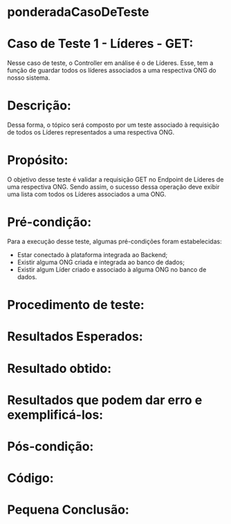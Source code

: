 # ponderadaCasoDeTeste

# Caso de Teste 1 - Líderes - GET:
Nesse caso de teste, o Controller em análise é o de Líderes. Esse, tem a função de guardar todos os líderes associados a uma respectiva ONG do nosso sistema.
# Descrição:
Dessa forma, o tópico será composto por um teste associado à requisição de todos os Líderes representados a uma respectiva ONG.
# Propósito:
O objetivo desse teste é validar a requisição GET no Endpoint de Líderes de uma respectiva ONG. Sendo assim, o sucesso dessa operação deve exibir uma lista com todos os Líderes associados a uma ONG.
# Pré-condição:
Para a execução desse teste, algumas pré-condições foram estabelecidas:
- Estar conectado à plataforma integrada ao Backend;
- Existir alguma ONG criada e integrada ao banco de dados;
- Existir algum Líder criado e associado à alguma ONG no banco de dados.
# Procedimento de teste:

# Resultados Esperados:
# Resultado obtido:
# Resultados que podem dar erro e exemplificá-los:
# Pós-condição:
# Código:
# Pequena Conclusão:
